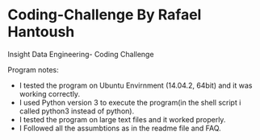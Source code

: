 # Coding-Challenge By Rafael Hantoush
Insight Data Engineering- Coding Challenge

Program notes:
- I tested the program on Ubuntu Envirnment (14.04.2, 64bit) and it was working correctly.
- I used Python version 3 to execute the program(in the shell script i called python3 instead of python).
- I tested the program on large text files and it worked properly.
- I Followed all the assumbtions as in the readme file and FAQ.
